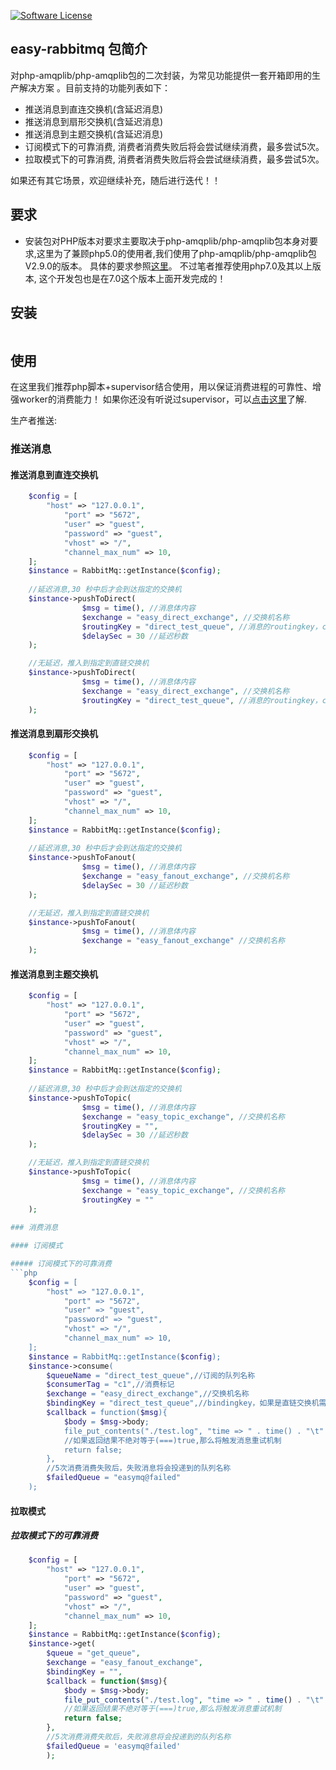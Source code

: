 [![Software License][ico-license]](LICENSE)


## easy-rabbitmq 包简介 ##
对php-amqplib/php-amqplib包的二次封装，为常见功能提供一套开箱即用的生产解决方案
。目前支持的功能列表如下：
* 推送消息到直连交换机(含延迟消息)
* 推送消息到扇形交换机(含延迟消息)
* 推送消息到主题交换机(含延迟消息)
* 订阅模式下的可靠消费, 消费者消费失败后将会尝试继续消费，最多尝试5次。
* 拉取模式下的可靠消费, 消费者消费失败后将会尝试继续消费，最多尝试5次。

如果还有其它场景，欢迎继续补充，随后进行迭代！！

## 要求
* 安装包对PHP版本对要求主要取决于php-amqplib/php-amqplib包本身对要求,这里为了兼顾php5.0的使用者,我们使用了php-amqplib/php-amqplib包V2.9.0的版本。
具体的要求参照[这里](https://packagist.org/packages/php-amqplib/php-amqplib#v2.9.0)。
不过笔者推荐使用php7.0及其以上版本, 这个开发包也是在7.0这个版本上面开发完成的！

## 安装
```php

```

## 使用
在这里我们推荐php脚本+supervisor结合使用，用以保证消费进程的可靠性、增强worker的消费能力！ 如果你还没有听说过supervisor，可以[点击这里](http://www.supervisord.org/introduction.html)了解.

生产者推送:
### 推送消息

#### 推送消息到直连交换机
```php
	$config = [
	    "host" => "127.0.0.1",
            "port" => "5672",
            "user" => "guest",
            "password" => "guest",
            "vhost" => "/",
            "channel_max_num" => 10,
	];	
	$instance = RabbitMq::getInstance($config);
	
	//延迟消息,30 秒中后才会到达指定的交换机
	$instance->pushToDirect(
				$msg = time(), //消息体内容
				$exchange = "easy_direct_exchange", //交换机名称
				$routingKey = "direct_test_queue", //消息的routingkey，consume方法到bingdingkey 要和routingkey保持一致
				$delaySec = 30 //延迟秒数
	);

	//无延迟，推入到指定到直链交换机
	$instance->pushToDirect(
				$msg = time(), //消息体内容
				$exchange = "easy_direct_exchange", //交换机名称
				$routingKey = "direct_test_queue", //消息的routingkey，consume方法到bingdingkey 要和routingkey保持一致
	);
```
  
#### 推送消息到扇形交换机
```php
	$config = [
	    "host" => "127.0.0.1",
            "port" => "5672",
            "user" => "guest",
            "password" => "guest",
            "vhost" => "/",
            "channel_max_num" => 10,
	];	
	$instance = RabbitMq::getInstance($config);
	
	//延迟消息,30 秒中后才会到达指定的交换机
	$instance->pushToFanout(
				$msg = time(), //消息体内容
				$exchange = "easy_fanout_exchange", //交换机名称
				$delaySec = 30 //延迟秒数
	);

	//无延迟，推入到指定到直链交换机
	$instance->pushToFanout(
				$msg = time(), //消息体内容
				$exchange = "easy_fanout_exchange" //交换机名称
	);
```

#### 推送消息到主题交换机
```php
	$config = [
	    "host" => "127.0.0.1",
            "port" => "5672",
            "user" => "guest",
            "password" => "guest",
            "vhost" => "/",
            "channel_max_num" => 10,
	];	
	$instance = RabbitMq::getInstance($config);
	
	//延迟消息,30 秒中后才会到达指定的交换机
	$instance->pushToTopic(
				$msg = time(), //消息体内容
				$exchange = "easy_topic_exchange", //交换机名称
				$routingKey = "",
				$delaySec = 30 //延迟秒数
	);

	//无延迟，推入到指定到直链交换机
	$instance->pushToTopic(
				$msg = time(), //消息体内容
				$exchange = "easy_topic_exchange", //交换机名称
				$routingKey = ""
	);
  
### 消费消息

#### 订阅模式

##### 订阅模式下的可靠消费
```php
	$config = [
	    "host" => "127.0.0.1",
            "port" => "5672",
            "user" => "guest",
            "password" => "guest",
            "vhost" => "/",
            "channel_max_num" => 10,
	];	
	$instance = RabbitMq::getInstance($config);
	$instance->consume(
		$queueName = "direct_test_queue",//订阅的队列名称
		$consumerTag = "c1",//消费标记
		$exchange = "easy_direct_exchange",//交换机名称
		$bindingKey = "direct_test_queue",//bindingkey，如果是直链交换机需要同routingKey保持一致
		$callback = function($msg){
		    $body = $msg->body;
		    file_put_contents("./test.log", "time => " . time() . "\t" . " body => " . $body . PHP_EOL , FILE_APPEND);
		    //如果返回结果不绝对等于(===)true,那么将触发消息重试机制
		    return false;
		},
		//5次消费消费失败后，失败消息将会投递到的队列名称
		$failedQueue = "easymq@failed"
	);
```

#### 拉取模式

##### 拉取模式下的可靠消费
```php
	$config = [
	    "host" => "127.0.0.1",
            "port" => "5672",
            "user" => "guest",
            "password" => "guest",
            "vhost" => "/",
            "channel_max_num" => 10,
	];	
	$instance = RabbitMq::getInstance($config);
	$instance->get(
		$queue = "get_queue",
		$exchange = "easy_fanout_exchange",
		$bindingKey = "",
		$callback = function($msg){
		    $body = $msg->body;
		    file_put_contents("./test.log", "time => " . time() . "\t" . " body => " . $body . PHP_EOL , FILE_APPEND);
		    //如果返回结果不绝对等于(===)true,那么将触发消息重试机制
		    return false;
		},
		//5次消费消费失败后，失败消息将会投递到的队列名称
		$failedQueue = 'easymq@failed'
    	);
```

[ico-license]: https://img.shields.io/badge/License-MIT-blue
